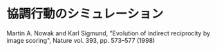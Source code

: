 # 協調行動のシミュレーション

Martin A. Nowak and Karl Sigmund, "Evolution of indirect reciprocity by image scoring", Nature vol. 393, pp. 573–577 (1998)

